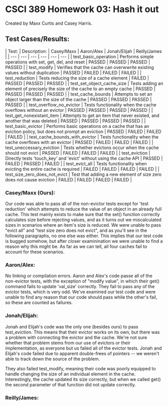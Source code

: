 # CSCI 389 Homework 03: Hash it out
Created by Maxx Curtis and Casey Harris.


## Test Cases/Results:

| Test: | Description: | Casey/Maxx | Aaron/Alex | Jonah/Elijah | Reilly/James |
	| ---   | ---          | ---        | ---        | ---          | ---          |
	| test_basic_operation | Performs simple operations with set, get, del, and reset | PASSED | PASSED | PASSED | PASSED |
	| test_modify | Verifies that the cache can overwwrite existing values without duplication | PASSED | FAILED | FAILED | FAILED |
	| test_reduction | Tests reducing the size of a cache element | FAILED | PASSED | PASSED | PASSED |
	| test_set_object_cache_size | Tests adding an element of precisely the size of the cache to an empty cache | PASSED | PASSED | PASSED | PASSED |
	| test_cache_bounds | Attempts to set an object larger than the size of the cache | PASSED | PASSED | PASSED | PASSED |
	| test_overflow_no_evictor | Tests functionality when the cache overflows without an evictor | PASSED | PASSED | PASSED | PASSED |
	| test_get_nonexistant_item | Attempts to get an item that never existed, and another that was deleted | PASSED | PASSED | PASSED | PASSED |
	| test_basic_evictor | Performs basic operations on a cache that has an eviction policy, but does not prompt an eviction | PASSED | FAILED | FAILED | FAILED |
	| test_cache_bounds_with_evictor | Tests functionality when the cache overflows with an evictor | PASSED | FAILED | FAILED | FAILED |
	| test_uneccessary_eviction | Tests whether evictons occur when the cache should not evict | PASSED | FAILED | FAILED | FAILED |
	| test_eviction | Directly tests 'touch_key' and 'evict' without using the cache API | PASSED | FAILED | PASSED | FAILED |
	| test_evict_all | Tests functionality when evicting the entire cache is required | FAILED | FAILED | FAILED | FAILED |
	| test_size_zero_does_not_evict | Test that adding a new element of size zero does not cause eviction | FAILED | FAILED | FAILED | FAILED |

### Casey/Maxx (Ours):
Our code was able to pass all of the non-evictor tests except for 'test reduction' which attempts to reduce the value of
	an object in an already full cache. This test mainly exists to make sure that the set() function correctly calculates size
	before rejecting values, and as it turns out we miscalculated sizes in scenarios where an item's size is reduced.
	We were unable to pass "evict all" and "test size zero does not evict", and as you'll see in the following paragraphs,
	no one else was either. This implies that our test code is bugged somehow, but after closer examinination we were unable to
	find a reason why this might be. As far as we can tell, all four caches fail to account for these scenarios.

### Aaron/Alex:
No linking or compilation errors.
	Aaron and Alex's code passe all of the non-evictor tests, with the exception of "modify value", in which their 
	get() command fails to update 'val_size' correctly.
	They fail to pass any of the evictor tests, which is very odd. We've examined our test code and were unable to find any
	reason that our code should pass while the other's fail, so these are counted as failures.

### Jonah/Elijah:
Jonah and Elijah's code was the only one (besides ours) to pass test_eviction. This means that their evictor works on its own,
	but there was a problem with connecting the evictor and the cache. We're not sure whether that problem stems from our use of
	evictors or their implementation, as everyone but us failed all of the evictor tests. Jonah and Elijah's code failed due to
	apparent double-frees of pointers -- we weren't able to track down the source of the problem.

They also failed test_modify, meaning their code was poorly equipped to handle changing the size of an individual element in
	the cache. Interestingly, the cache updated its size correctly, but when we called get() the second parameter of that 
	function did not update correctly.

### Reilly/James:
	
